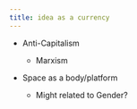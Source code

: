 ```yaml
---
title: idea as a currency
---
```


- Anti-Capitalism
	 - Marxism

- Space as a body/platform
	 - Might related to Gender? 
